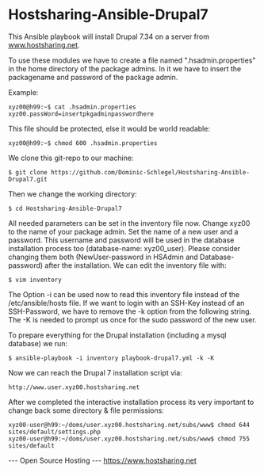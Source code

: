 Hostsharing-Ansible-Drupal7
===========================
This Ansible playbook will install Drupal 7.34 on a server from www.hostsharing.net.

To use these modules we have to create a file named ".hsadmin.properties" in the home directory of the package admins. In it we have to insert the packagename and password of the package admin. 

Example:

    xyz00@h99:~$ cat .hsadmin.properties 
    xyz00.passWord=insertpkgadminpasswordhere

This file should be protected, else it would be world readable:

    xyz00@h99:~$ chmod 600 .hsadmin.properties

We clone this git-repo to our machine:

    $ git clone https://github.com/Dominic-Schlegel/Hostsharing-Ansible-Drupal7.git

Then we change the working directory:

    $ cd Hostsharing-Ansible-Drupal7

All needed parameters can be set in the inventory file now. Change xyz00 to the name of your package admin. Set the name of a new user and a password. This username and password will be used in the database installation process too (database-name: xyz00_user). Please consider changing them both (NewUser-password in HSAdmin and Database-password) after the installation. We can edit the inventory file with:

    $ vim inventory

The Option -i can be used now to read this inventory file instead of the /etc/ansible/hosts file. If we want to login with an SSH-Key instead of an SSH-Password, we have to remove the -k option from the following string. The -K is needed to prompt us once for the sudo password of the new user.

To prepare everything for the Drupal installation (including a mysql database) we run:

    $ ansible-playbook -i inventory playbook-drupal7.yml -k -K

Now we can reach the Drupal 7 installation script via:

    http://www.user.xyz00.hostsharing.net

After we completed the interactive installation process its very important to change back some directory & file permissions:

    xyz00-user@h99:~/doms/user.xyz00.hostsharing.net/subs/www$ chmod 644 sites/default/settings.php
    xyz00-user@h99:~/doms/user.xyz00.hostsharing.net/subs/www$ chmod 755 sites/default

--- Open Source Hosting ---
 https://www.hostsharing.net
